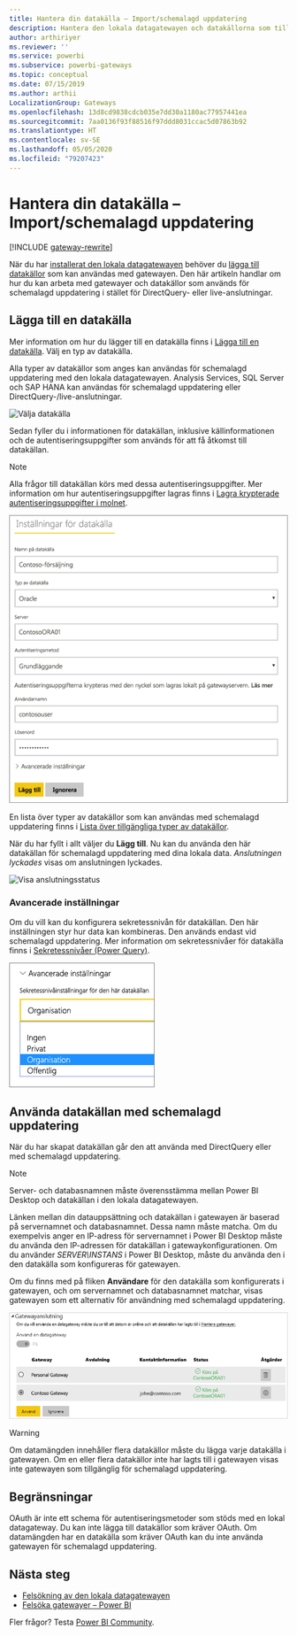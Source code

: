 ```yaml
---
title: Hantera din datakälla – Import/schemalagd uppdatering
description: Hantera den lokala datagatewayen och datakällorna som tillhör denna gateway. Den här artikeln är specifik för datakällor som kan användas med import/schemalagd uppdatering.
author: arthiriyer
ms.reviewer: ''
ms.service: powerbi
ms.subservice: powerbi-gateways
ms.topic: conceptual
ms.date: 07/15/2019
ms.author: arthii
LocalizationGroup: Gateways
ms.openlocfilehash: 13d8cd9838cdcb035e7dd30a1180ac77957441ea
ms.sourcegitcommit: 7aa0136f93f88516f97ddd8031ccac5d07863b92
ms.translationtype: HT
ms.contentlocale: sv-SE
ms.lasthandoff: 05/05/2020
ms.locfileid: "79207423"
---
```

# <a name="manage-your-data-source---importscheduled-refresh"></a>Hantera din datakälla – Import/schemalagd uppdatering

[!INCLUDE [gateway-rewrite](includes/gateway-rewrite.md)]

När du har [installerat den lokala datagatewayen](/data-integration/gateway/service-gateway-install) behöver du [lägga till datakällor](service-gateway-data-sources.md#add-a-data-source) som kan användas med gatewayen. Den här artikeln handlar om hur du kan arbeta med gatewayer och datakällor som används för schemalagd uppdatering i stället för DirectQuery- eller live-anslutningar.

## <a name="add-a-data-source"></a>Lägga till en datakälla

Mer information om hur du lägger till en datakälla finns i [Lägga till en datakälla](service-gateway-data-sources.md#add-a-data-source). Välj en typ av datakälla.

Alla typer av datakällor som anges kan användas för schemalagd uppdatering med den lokala datagatewayen. Analysis Services, SQL Server och SAP HANA kan användas för schemalagd uppdatering eller DirectQuery-/live-anslutningar.

![Välja datakälla](media/service-gateway-enterprise-manage-scheduled-refresh/datasourcesettings2.png)

Sedan fyller du i informationen för datakällan, inklusive källinformationen och de autentiseringsuppgifter som används för att få åtkomst till datakällan.

> [!NOTE]
> Alla frågor till datakällan körs med dessa autentiseringsuppgifter. Mer information om hur autentiseringsuppgifter lagras finns i [Lagra krypterade autentiseringsuppgifter i molnet](service-gateway-data-sources.md#store-encrypted-credentials-in-the-cloud).

![Fylla i inställningarna för datakälla](media/service-gateway-enterprise-manage-scheduled-refresh/datasourcesettings3-oracle.png)

En lista över typer av datakällor som kan användas med schemalagd uppdatering finns i [Lista över tillgängliga typer av datakällor](service-gateway-data-sources.md#list-of-available-data-source-types).

När du har fyllt i allt väljer du **Lägg till**. Nu kan du använda den här datakällan för schemalagd uppdatering med dina lokala data. *Anslutningen lyckades* visas om anslutningen lyckades.

![Visa anslutningsstatus](media/service-gateway-enterprise-manage-scheduled-refresh/datasourcesettings4.png)

### <a name="advanced-settings"></a>Avancerade inställningar

Om du vill kan du konfigurera sekretessnivån för datakällan. Den här inställningen styr hur data kan kombineras. Den används endast vid schemalagd uppdatering. Mer information om sekretessnivåer för datakälla finns i [Sekretessnivåer (Power Query)](https://support.office.com/article/Privacy-levels-Power-Query-CC3EDE4D-359E-4B28-BC72-9BEE7900B540).

![Ange sekretessnivån](media/service-gateway-enterprise-manage-scheduled-refresh/datasourcesettings9.png)

## <a name="use-the-data-source-for-scheduled-refresh"></a>Använda datakällan med schemalagd uppdatering

När du har skapat datakällan går den att använda med DirectQuery eller med schemalagd uppdatering.

> [!NOTE]
> Server- och databasnamnen måste överensstämma mellan Power BI Desktop och datakällan i den lokala datagatewayen.

Länken mellan din datauppsättning och datakällan i gatewayen är baserad på servernamnet och databasnamnet. Dessa namn måste matcha. Om du exempelvis anger en IP-adress för servernamnet i Power BI Desktop måste du använda den IP-adressen för datakällan i gatewaykonfigurationen. Om du använder *SERVER\INSTANS* i Power BI Desktop, måste du använda den i den datakälla som konfigureras för gatewayen.

Om du finns med på fliken **Användare** för den datakälla som konfigurerats i gatewayen, och om servernamnet och databasnamnet matchar, visas gatewayen som ett alternativ för användning med schemalagd uppdatering.

![Visa användarna](media/service-gateway-enterprise-manage-scheduled-refresh/powerbi-gateway-enterprise-schedule-refresh.png)

> [!WARNING]
> Om datamängden innehåller flera datakällor måste du lägga varje datakälla i gatewayen. Om en eller flera datakällor inte har lagts till i gatewayen visas inte gatewayen som tillgänglig för schemalagd uppdatering.

## <a name="limitations"></a>Begränsningar

OAuth är inte ett schema för autentiseringsmetoder som stöds med en lokal datagateway. Du kan inte lägga till datakällor som kräver OAuth. Om datamängden har en datakälla som kräver OAuth kan du inte använda gatewayen för schemalagd uppdatering.

## <a name="next-steps"></a>Nästa steg

* [Felsökning av den lokala datagatewayen](/data-integration/gateway/service-gateway-tshoot)
* [Felsöka gatewayer – Power BI](service-gateway-onprem-tshoot.md)

Fler frågor? Testa [Power BI Community](https://community.powerbi.com/).
